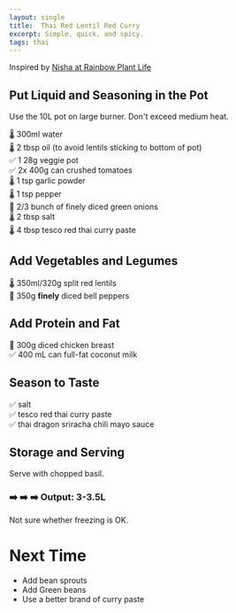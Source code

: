 ```yaml
---
layout: single
title:  Thai Red Lentil Red Curry
excerpt: Simple, quick, and spicy.
tags: thai
---
```

Inspired by [Nisha at Rainbow Plant Life](https://rainbowplantlife.com/vegan-red-lentil-curry/)

## Put Liquid and Seasoning in the Pot
Use the 10L pot on large burner. Don't exceed medium heat.

🌡️ 300ml water  
🌡️ 2 tbsp oil (to avoid lentils sticking to bottom of pot)  
✅ 1 28g veggie pot  
✅ 2x 400g can crushed tomatoes  
🌡️ 1 tsp garlic powder  
🌡️ 1 tsp pepper  
🔪 2/3 bunch of finely diced green onions  
🌡️ 2 tbsp salt  
🌡️ 4 tbsp tesco red thai curry paste  

## Add Vegetables and Legumes
🌡️ 350ml/320g split red lentils  
🔪 350g **finely** diced bell peppers  

## Add Protein and Fat
🔪 300g diced chicken breast  
✅ 400 mL can full-fat coconut milk  

## Season to Taste
✅ salt  
✅ tesco red thai curry paste  
✅ thai dragon sriracha chili mayo sauce  

## Storage and Serving

Serve with chopped basil.

### ➡️ ➡️ ➡️ Output: 3-3.5L

Not sure whether freezing is OK.

# Next Time
- Add bean sprouts
- Add Green beans
- Use a better brand of curry paste
